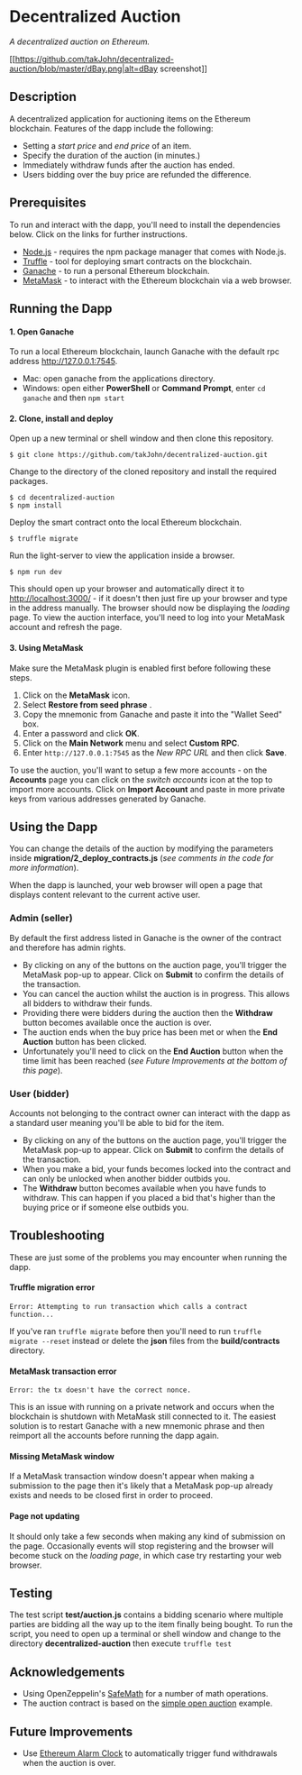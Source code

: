 # Decentralized Auction
_A decentralized auction on Ethereum._

[[https://github.com/takJohn/decentralized-auction/blob/master/dBay.png|alt=dBay screenshot]]


## Description
A decentralized application for auctioning items on the Ethereum blockchain. Features of the dapp include the following:

* Setting a *start price* and *end price* of an item.
* Specify the duration of the auction (in minutes.)
* Immediately withdraw funds after the auction has ended.
* Users bidding over the buy price are refunded the difference.


## Prerequisites
To run and interact with the dapp, you'll need to install the dependencies below. Click on the links for further instructions.

- [Node.js](https://nodejs.org/) - requires the npm package manager that comes with Node.js.
- [Truffle](https://truffleframework.com/) - tool for deploying smart contracts on the blockchain.
- [Ganache](http://truffleframework.com/ganache/) - to run a personal Ethereum blockchain.
- [MetaMask](https://metamask.io/) - to interact with the Ethereum blockchain via a web browser.


## Running the Dapp

#### 1. Open Ganache
To run a local Ethereum blockchain, launch Ganache with the default rpc address <http://127.0.0.1:7545>.

- Mac: open ganache from the applications directory.
- Windows: open either **PowerShell** or **Command Prompt**, enter `cd ganache` and then `npm start`

#### 2. Clone, install and deploy
Open up a new terminal or shell window and then clone this repository.
```
$ git clone https://github.com/takJohn/decentralized-auction.git
```
Change to the directory of the cloned repository and install the required packages.
```
$ cd decentralized-auction
$ npm install
```
Deploy the smart contract onto the local Ethereum blockchain.
```
$ truffle migrate
```
Run the light-server to view the application inside a browser.
```
$ npm run dev
```
This should open up your browser and automatically direct it to <http://localhost:3000/> - if it doesn't then just fire up your browser and type in the address manually. The browser should now be displaying the *loading* page. To view the auction interface, you'll need to log into your MetaMask account and refresh the page.

#### 3. Using MetaMask
Make sure the MetaMask plugin is enabled first before following these steps.

1. Click on the **MetaMask** icon.
2. Select **Restore from seed phrase** .
3. Copy the mnemonic from Ganache and paste it into the "Wallet Seed" box.
4. Enter a password and click **OK**.
5. Click on the **Main Network** menu and select **Custom RPC**.
6. Enter `http://127.0.0.1:7545` as the *New RPC URL* and then click **Save**.

To use the auction, you'll want to setup a few more accounts - on the **Accounts** page you can click on the *switch accounts* icon at the top to import more accounts. Click on **Import Account** and paste in more private keys from various addresses generated by Ganache.

## Using the Dapp
You can change the details of the auction by modifying the parameters inside **migration/2_deploy_contracts.js** (*see comments in the code for more information*). 

When the dapp is launched, your web browser will open a page that displays content relevant to the current active user.

### Admin (seller)
By default the first address listed in Ganache is the owner of the contract and therefore has admin rights.
* By clicking on any of the buttons on the auction page, you'll trigger the MetaMask pop-up to appear. Click on **Submit** to confirm the details of the transaction.
* You can cancel the auction whilst the auction is in progress. This allows all bidders to withdraw their funds.
* Providing there were bidders during the auction then the **Withdraw** button becomes available once the auction is over.
* The auction ends when the buy price has been met or when the **End Auction** button has been clicked. 
* Unfortunately you'll need to click on the **End Auction** button when the time limit has been reached (*see Future Improvements at the bottom of this page*).

### User (bidder)
Accounts not belonging to the contract owner can interact with the dapp as a standard user meaning you'll be able to bid for the item.
* By clicking on any of the buttons on the auction page, you'll trigger the MetaMask pop-up to appear. Click on **Submit** to confirm the details of the transaction.
* When you make a bid, your funds becomes locked into the contract and can only be unlocked when another bidder outbids you.
* The **Withdraw** button becomes available when you have funds to withdraw. This can happen if you placed a bid that's higher than the buying price or if someone else outbids you.

## Troubleshooting

These are just some of the problems you may encounter when running the dapp.

#### Truffle migration error
```
Error: Attempting to run transaction which calls a contract function...
```
If you've ran `truffle migrate` before then you'll need to run `truffle migrate --reset` instead or delete the **json** files from the **build/contracts** directory.

#### MetaMask transaction error
```
Error: the tx doesn't have the correct nonce.
```
This is an issue with running on a private network and occurs when the blockchain is shutdown with MetaMask still connected to it. The easiest solution is to restart Ganache with a new mnemonic phrase and then reimport all the accounts before running the dapp again.

#### Missing MetaMask window
If a MetaMask transaction window doesn't appear when making a submission to the page then it's likely that a MetaMask pop-up already exists and needs to be closed first in order to proceed.

#### Page not updating
It should only take a few seconds when making any kind of submission on the page. Occasionally events will stop registering and the browser will become stuck on the *loading page*, in which case try restarting your web browser.

## Testing
The test script **test/auction.js** contains a bidding scenario where multiple parties are bidding all the way up to the item finally being bought. To run the script, you need to open up a terminal or shell window and change to the directory **decentralized-auction** then execute `truffle test`

## Acknowledgements
* Using OpenZeppelin's [SafeMath](https://github.com/OpenZeppelin/openzeppelin-solidity/blob/master/contracts/math/Math.sol) for a number of math operations.
* The auction contract is based on the [simple open auction](https://solidity.readthedocs.io/en/v0.4.24/solidity-by-example.html#simple-open-auction) example.

## Future Improvements
* Use [Ethereum Alarm Clock](http://www.ethereum-alarm-clock.com/) to automatically trigger fund withdrawals when the auction is over.
